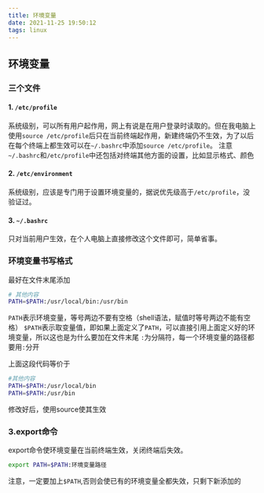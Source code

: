 ```yaml
---
title: 环境变量 
date: 2021-11-25 19:50:12
tags: linux
---
```


## 环境变量
### 三个文件
#### 1. `/etc/profile`
系统级别，可以所有用户起作用，网上有说是在用户登录时读取的。但在我电脑上使用`source /etc/profile`后只在当前终端起作用，新建终端仍不生效，为了以后在每个终端上都生效可以在`~/.bashrc`中添加`source /etc/profile`。
注意`~/.bashrc`和`/etc/profile`中还包括对终端其他方面的设置，比如显示格式、颜色

#### 2. `/etc/environment`
系统级别，应该是专门用于设置环境变量的，据说优先级高于`/etc/profile`，没验证过。
#### 3. `~/.bashrc`
只对当前用户生效，在个人电脑上直接修改这个文件即可，简单省事。

### 环境变量书写格式
最好在文件末尾添加
```bash
# 其他内容
PATH=$PATH:/usr/local/bin:/usr/bin
```

`PATH`表示环境变量，等号两边不要有空格（shell语法，赋值时等号两边不能有空格）
`$PATH`表示取变量值，即如果上面定义了`PATH`，可以直接引用上面定义好的环境变量，所以这也是为什么要加在文件末尾
`:`为分隔符，每一个环境变量的路径都要用`:`分开

上面这段代码等价于

```bash
#其他内容
PATH=$PATH:/usr/local/bin
PATH=$PATH:/usr/bin
```
修改好后，使用source使其生效

### 3.export命令
export命令使环境变量在当前终端生效，关闭终端后失效。

```bash
export PATH=$PATH:环境变量路径
```
注意，一定要加上`$PATH`,否则会使已有的环境变量全都失效，只剩下新添加的
